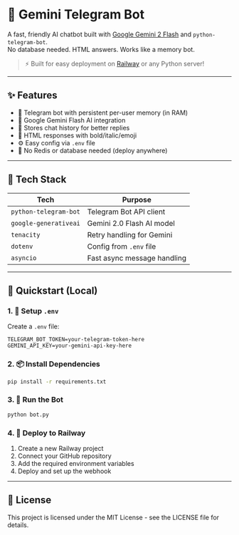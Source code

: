 # 🤖 Gemini Telegram Bot

A fast, friendly AI chatbot built with [Google Gemini 2 Flash](https://ai.google.dev) and `python-telegram-bot`.  
No database needed. HTML answers. Works like a memory bot.

> ⚡ Built for easy deployment on [Railway](https://railway.app) or any Python server!

---

## ✨ Features

- 💬 Telegram bot with persistent per-user memory (in RAM)
- 🤖 Google Gemini Flash AI integration
- 🧠 Stores chat history for better replies
- 🧾 HTML responses with bold/italic/emoji
- ⚙️ Easy config via `.env` file
- 🚀 No Redis or database needed (deploy anywhere)

---

## 🧱 Tech Stack

| Tech               | Purpose                          |
|--------------------|----------------------------------|
| `python-telegram-bot` | Telegram Bot API client         |
| `google-generativeai` | Gemini 2.0 Flash AI model       |
| `tenacity`         | Retry handling for Gemini        |
| `dotenv`           | Config from `.env` file          |
| `asyncio`          | Fast async message handling      |

---

## 🚀 Quickstart (Local)

### 1. 🔑 Setup `.env`

Create a `.env` file:

```env
TELEGRAM_BOT_TOKEN=your-telegram-token-here
GEMINI_API_KEY=your-gemini-api-key-here
```

### 2. 📦 Install Dependencies

```bash
pip install -r requirements.txt
```

### 3. 🚀 Run the Bot

```bash
python bot.py
```

### 4. 📱 Deploy to Railway

1. Create a new Railway project
2. Connect your GitHub repository
3. Add the required environment variables
4. Deploy and set up the webhook

---

## 📝 License

This project is licensed under the MIT License - see the LICENSE file for details.
